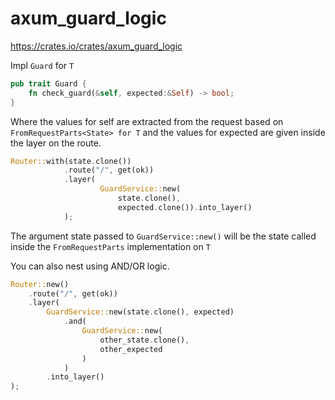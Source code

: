 # axum_guard_logic
https://crates.io/crates/axum_guard_logic

Impl `Guard` for `T`
```rust
pub trait Guard {
    fn check_guard(&self, expected:&Self) -> bool;
}
```
Where the values for self are extracted from the request based on `FromRequestParts<State> for T`
and the values for expected are given inside the layer on the route.

```rust
Router::with(state.clone())
            .route("/", get(ok))
            .layer(
                    GuardService::new(
                        state.clone(),
                        expected.clone()).into_layer()
            );
 ```
The argument state passed to `GuardService::new()` will be the state called
inside the `FromRequestParts` implementation on `T`

You can also nest using AND/OR logic.

```rust
Router::new()
    .route("/", get(ok))
    .layer(
        GuardService::new(state.clone(), expected)
            .and(
                GuardService::new(
                    other_state.clone(), 
                    other_expected
                )
            )
        .into_layer()
);
 ```